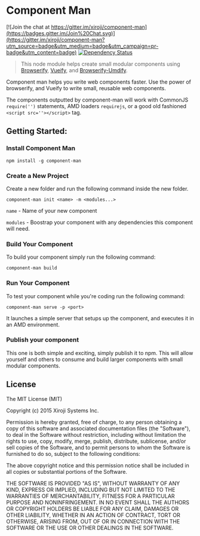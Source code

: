 # Component Man

[![Join the chat at https://gitter.im/xiroji/component-man](https://badges.gitter.im/Join%20Chat.svg)](https://gitter.im/xiroji/component-man?utm_source=badge&utm_medium=badge&utm_campaign=pr-badge&utm_content=badge)
[![Dependency Status](https://david-dm.org/xiroji/component-man.svg)](https://david-dm.org/xiroji/component-man)

> This node module helps create small modular components using [Browserify](http://browserify.org), [Vueify](https://github.com/vuejs/vueify), and [Browserify-Umdify](https://github.com/xiroji/browserify-umdify).

Component man helps you write web components faster. Use the power of browserify, and Vueify to write small, reusable web components.

The components outputted by component-man will work with CommonJS `require('')` statements, AMD loaders `requirejs`, or a good old fashioned `<script src=''></script>` tag.

## Getting Started:

### Install Component Man

    npm install -g component-man

### Create a New Project

Create a new folder and run the following command inside the new folder.

    component-man init <name> -m <modules...>

`name`    - Name of your new component

`modules` - Boostrap your component with any dependencies this component will need.


### Build Your Component

To build your component simply run the following command:

    component-man build

### Run Your Component

To test your component while you're coding run the following command:

    component-man serve -p <port>

It launches a simple server that setups up the component, and executes it in an AMD environment.

### Publish your component

This one is both simple and exciting, simply publish it to npm. This will allow yourself and others to consume and build larger components with small modular components. 

## License
The MIT License (MIT)

Copyright (c) 2015 Xiroji Systems Inc.

Permission is hereby granted, free of charge, to any person obtaining a copy of this software and associated documentation files (the "Software"), to deal in the Software without restriction, including without limitation the rights to use, copy, modify, merge, publish, distribute, sublicense, and/or sell copies of the Software, and to permit persons to whom the Software is furnished to do so, subject to the following conditions:

The above copyright notice and this permission notice shall be included in all copies or substantial portions of the Software.

THE SOFTWARE IS PROVIDED "AS IS", WITHOUT WARRANTY OF ANY KIND, EXPRESS OR IMPLIED, INCLUDING BUT NOT LIMITED TO THE WARRANTIES OF MERCHANTABILITY, FITNESS FOR A PARTICULAR PURPOSE AND NONINFRINGEMENT. IN NO EVENT SHALL THE AUTHORS OR COPYRIGHT HOLDERS BE LIABLE FOR ANY CLAIM, DAMAGES OR OTHER LIABILITY, WHETHER IN AN ACTION OF CONTRACT, TORT OR OTHERWISE, ARISING FROM, OUT OF OR IN CONNECTION WITH THE SOFTWARE OR THE USE OR OTHER DEALINGS IN THE SOFTWARE.
